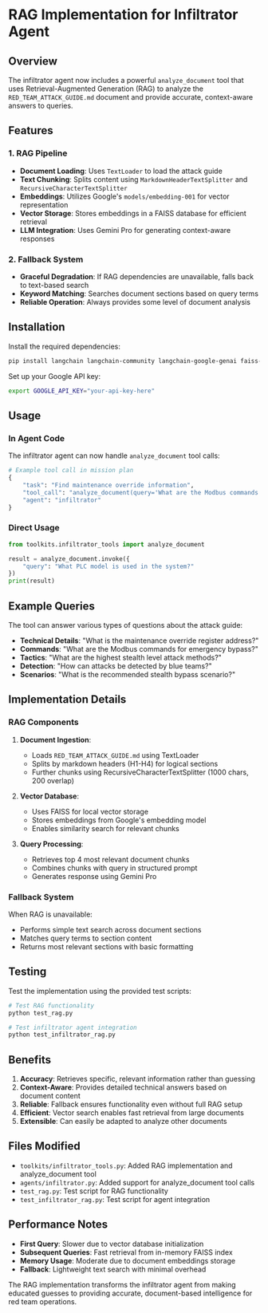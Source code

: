 # RAG Implementation for Infiltrator Agent

## Overview

The infiltrator agent now includes a powerful `analyze_document` tool that uses Retrieval-Augmented Generation (RAG) to analyze the `RED_TEAM_ATTACK_GUIDE.md` document and provide accurate, context-aware answers to queries.

## Features

### 1. **RAG Pipeline**
- **Document Loading**: Uses `TextLoader` to load the attack guide
- **Text Chunking**: Splits content using `MarkdownHeaderTextSplitter` and `RecursiveCharacterTextSplitter`
- **Embeddings**: Utilizes Google's `models/embedding-001` for vector representation
- **Vector Storage**: Stores embeddings in a FAISS database for efficient retrieval
- **LLM Integration**: Uses Gemini Pro for generating context-aware responses

### 2. **Fallback System**
- **Graceful Degradation**: If RAG dependencies are unavailable, falls back to text-based search
- **Keyword Matching**: Searches document sections based on query terms
- **Reliable Operation**: Always provides some level of document analysis

## Installation

Install the required dependencies:

```bash
pip install langchain langchain-community langchain-google-genai faiss-cpu markdown
```

Set up your Google API key:

```bash
export GOOGLE_API_KEY="your-api-key-here"
```

## Usage

### In Agent Code

The infiltrator agent can now handle `analyze_document` tool calls:

```python
# Example tool call in mission plan
{
    "task": "Find maintenance override information",
    "tool_call": "analyze_document(query='What are the Modbus commands for maintenance override?')",
    "agent": "infiltrator"
}
```

### Direct Usage

```python
from toolkits.infiltrator_tools import analyze_document

result = analyze_document.invoke({
    "query": "What PLC model is used in the system?"
})
print(result)
```

## Example Queries

The tool can answer various types of questions about the attack guide:

- **Technical Details**: "What is the maintenance override register address?"
- **Commands**: "What are the Modbus commands for emergency bypass?"
- **Tactics**: "What are the highest stealth level attack methods?"
- **Detection**: "How can attacks be detected by blue teams?"
- **Scenarios**: "What is the recommended stealth bypass scenario?"

## Implementation Details

### RAG Components

1. **Document Ingestion**:
   - Loads `RED_TEAM_ATTACK_GUIDE.md` using TextLoader
   - Splits by markdown headers (H1-H4) for logical sections
   - Further chunks using RecursiveCharacterTextSplitter (1000 chars, 200 overlap)

2. **Vector Database**:
   - Uses FAISS for local vector storage
   - Stores embeddings from Google's embedding model
   - Enables similarity search for relevant chunks

3. **Query Processing**:
   - Retrieves top 4 most relevant document chunks
   - Combines chunks with query in structured prompt
   - Generates response using Gemini Pro

### Fallback System

When RAG is unavailable:
- Performs simple text search across document sections
- Matches query terms to section content
- Returns most relevant sections with basic formatting

## Testing

Test the implementation using the provided test scripts:

```bash
# Test RAG functionality
python test_rag.py

# Test infiltrator agent integration
python test_infiltrator_rag.py
```

## Benefits

1. **Accuracy**: Retrieves specific, relevant information rather than guessing
2. **Context-Aware**: Provides detailed technical answers based on document content
3. **Reliable**: Fallback ensures functionality even without full RAG setup
4. **Efficient**: Vector search enables fast retrieval from large documents
5. **Extensible**: Can easily be adapted to analyze other documents

## Files Modified

- `toolkits/infiltrator_tools.py`: Added RAG implementation and analyze_document tool
- `agents/infiltrator.py`: Added support for analyze_document tool calls
- `test_rag.py`: Test script for RAG functionality  
- `test_infiltrator_rag.py`: Test script for agent integration

## Performance Notes

- **First Query**: Slower due to vector database initialization
- **Subsequent Queries**: Fast retrieval from in-memory FAISS index
- **Memory Usage**: Moderate due to document embeddings storage
- **Fallback**: Lightweight text search with minimal overhead

The RAG implementation transforms the infiltrator agent from making educated guesses to providing accurate, document-based intelligence for red team operations.